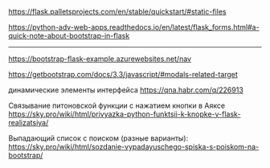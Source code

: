 https://flask.palletsprojects.com/en/stable/quickstart/#static-files

https://python-adv-web-apps.readthedocs.io/en/latest/flask_forms.html#a-quick-note-about-bootstrap-in-flask

*****************************************************************

https://bootstrap-flask-example.azurewebsites.net/nav

https://getbootstrap.com/docs/3.3/javascript/#modals-related-target

динамические элементы интерфейса
https://qna.habr.com/q/226913

Связывание питоновской функции с нажатием кнопки в Аяксе
https://sky.pro/wiki/html/privyazka-python-funktsii-k-knopke-v-flask-realizatsiya/

Выпадающий список с поиском (разные варианты):
https://sky.pro/wiki/html/sozdanie-vypadayuschego-spiska-s-poiskom-na-bootstrap/